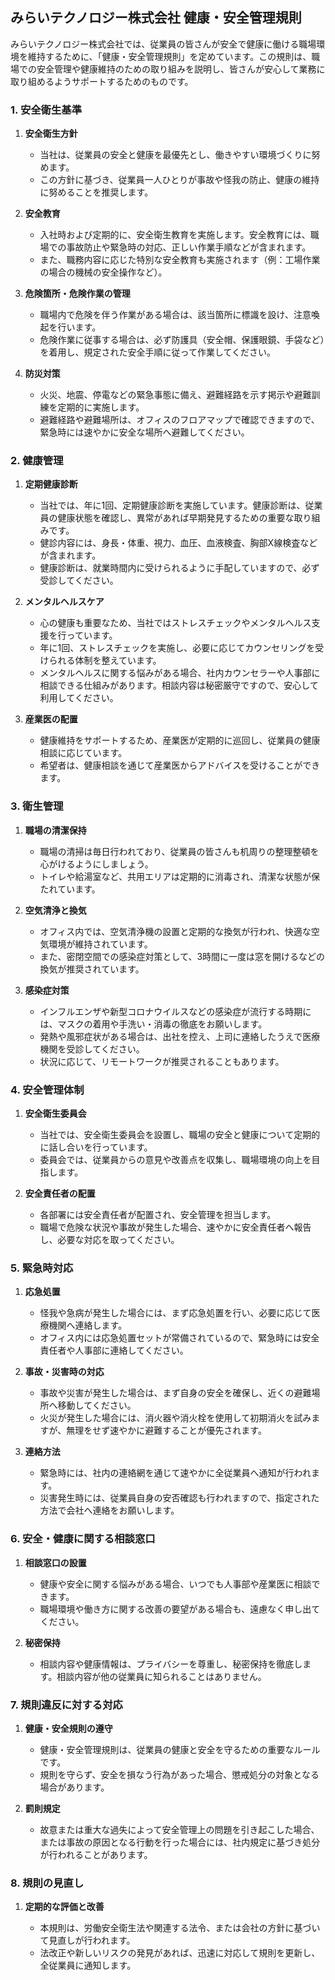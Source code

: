 ## みらいテクノロジー株式会社 健康・安全管理規則

みらいテクノロジー株式会社では、従業員の皆さんが安全で健康に働ける職場環境を維持するために、「健康・安全管理規則」を定めています。この規則は、職場での安全管理や健康維持のための取り組みを説明し、皆さんが安心して業務に取り組めるようサポートするためのものです。

### 1. 安全衛生基準

1. **安全衛生方針**

   - 当社は、従業員の安全と健康を最優先とし、働きやすい環境づくりに努めます。
   - この方針に基づき、従業員一人ひとりが事故や怪我の防止、健康の維持に努めることを推奨します。

2. **安全教育**

   - 入社時および定期的に、安全衛生教育を実施します。安全教育には、職場での事故防止や緊急時の対応、正しい作業手順などが含まれます。
   - また、職務内容に応じた特別な安全教育も実施されます（例：工場作業の場合の機械の安全操作など）。

3. **危険箇所・危険作業の管理**

   - 職場内で危険を伴う作業がある場合は、該当箇所に標識を設け、注意喚起を行います。
   - 危険作業に従事する場合は、必ず防護具（安全帽、保護眼鏡、手袋など）を着用し、規定された安全手順に従って作業してください。

4. **防災対策**

   - 火災、地震、停電などの緊急事態に備え、避難経路を示す掲示や避難訓練を定期的に実施します。
   - 避難経路や避難場所は、オフィスのフロアマップで確認できますので、緊急時には速やかに安全な場所へ避難してください。

### 2. 健康管理

1. **定期健康診断**

   - 当社では、年に1回、定期健康診断を実施しています。健康診断は、従業員の健康状態を確認し、異常があれば早期発見するための重要な取り組みです。
   - 健診内容には、身長・体重、視力、血圧、血液検査、胸部X線検査などが含まれます。
   - 健康診断は、就業時間内に受けられるように手配していますので、必ず受診してください。

2. **メンタルヘルスケア**

   - 心の健康も重要なため、当社ではストレスチェックやメンタルヘルス支援を行っています。
   - 年に1回、ストレスチェックを実施し、必要に応じてカウンセリングを受けられる体制を整えています。
   - メンタルヘルスに関する悩みがある場合、社内カウンセラーや人事部に相談できる仕組みがあります。相談内容は秘密厳守ですので、安心して利用してください。

3. **産業医の配置**

   - 健康維持をサポートするため、産業医が定期的に巡回し、従業員の健康相談に応じています。
   - 希望者は、健康相談を通じて産業医からアドバイスを受けることができます。

### 3. 衛生管理

1. **職場の清潔保持**

   - 職場の清掃は毎日行われており、従業員の皆さんも机周りの整理整頓を心がけるようにしましょう。
   - トイレや給湯室など、共用エリアは定期的に消毒され、清潔な状態が保たれています。

2. **空気清浄と換気**

   - オフィス内では、空気清浄機の設置と定期的な換気が行われ、快適な空気環境が維持されています。
   - また、密閉空間での感染症対策として、3時間に一度は窓を開けるなどの換気が推奨されています。

3. **感染症対策**

   - インフルエンザや新型コロナウイルスなどの感染症が流行する時期には、マスクの着用や手洗い・消毒の徹底をお願いします。
   - 発熱や風邪症状がある場合は、出社を控え、上司に連絡したうえで医療機関を受診してください。
   - 状況に応じて、リモートワークが推奨されることもあります。

### 4. 安全管理体制

1. **安全衛生委員会**

   - 当社では、安全衛生委員会を設置し、職場の安全と健康について定期的に話し合いを行っています。
   - 委員会では、従業員からの意見や改善点を収集し、職場環境の向上を目指します。

2. **安全責任者の配置**

   - 各部署には安全責任者が配置され、安全管理を担当します。
   - 職場で危険な状況や事故が発生した場合、速やかに安全責任者へ報告し、必要な対応を取ってください。

### 5. 緊急時対応

1. **応急処置**

   - 怪我や急病が発生した場合には、まず応急処置を行い、必要に応じて医療機関へ連絡します。
   - オフィス内には応急処置セットが常備されているので、緊急時には安全責任者や人事部に連絡してください。

2. **事故・災害時の対応**

   - 事故や災害が発生した場合は、まず自身の安全を確保し、近くの避難場所へ移動してください。
   - 火災が発生した場合には、消火器や消火栓を使用して初期消火を試みますが、無理をせず速やかに避難することが優先されます。

3. **連絡方法**

   - 緊急時には、社内の連絡網を通じて速やかに全従業員へ通知が行われます。
   - 災害発生時には、従業員自身の安否確認も行われますので、指定された方法で会社へ連絡をお願いします。

### 6. 安全・健康に関する相談窓口

1. **相談窓口の設置**

   - 健康や安全に関する悩みがある場合、いつでも人事部や産業医に相談できます。
   - 職場環境や働き方に関する改善の要望がある場合も、遠慮なく申し出てください。

2. **秘密保持**

   - 相談内容や健康情報は、プライバシーを尊重し、秘密保持を徹底します。相談内容が他の従業員に知られることはありません。

### 7. 規則違反に対する対応

1. **健康・安全規則の遵守**

   - 健康・安全管理規則は、従業員の健康と安全を守るための重要なルールです。
   - 規則を守らず、安全を損なう行為があった場合、懲戒処分の対象となる場合があります。

2. **罰則規定**

   - 故意または重大な過失によって安全管理上の問題を引き起こした場合、または事故の原因となる行動を行った場合には、社内規定に基づき処分が行われることがあります。

### 8. 規則の見直し

1. **定期的な評価と改善**

   - 本規則は、労働安全衛生法や関連する法令、または会社の方針に基づいて見直しが行われます。
   - 法改正や新しいリスクの発見があれば、迅速に対応して規則を更新し、全従業員に通知します。
